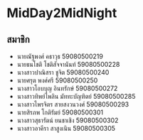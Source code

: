 # MidDay2MidNight

## สมาชิก
 - นายณัฐพงศ์ คธาวุธ 59080500219
 - นายธนโชติ โชติสัจจานันท์ 59080500228
 - นางสาวปาณิสรา  ชูจิต  59080500240 
 - นายศรุต พงศ์ศรี 59080500250
 - นางสาวโอบบุญ อินทรักษ์ 59080500272
 - นางสาวทิพย์ไพลิน มัททะบัญฑิตย์ 59080500285
 - นางสาวไพรจิตร สายสงวนวงศ์ 59080500293
 - นายสิรภพ โกติรัมย์ 59080500301
 - นางสาวสุธารัตน์  ยนชาเชิง 59080500302
 - นางสาวอาคีรา สาสูงเนิน 59080500305
